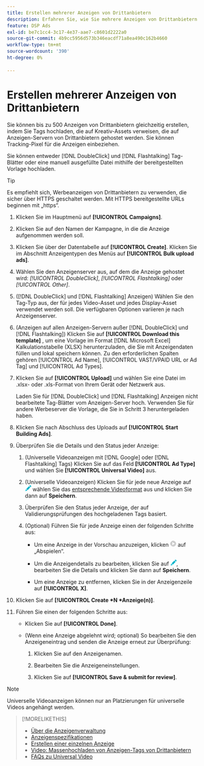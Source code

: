 ```yaml
---
title: Erstellen mehrerer Anzeigen von Drittanbietern
description: Erfahren Sie, wie Sie mehrere Anzeigen von Drittanbietern gleichzeitig erstellen können.
feature: DSP Ads
exl-id: be7c1cc4-3c17-4e37-aae7-c8601d2222a0
source-git-commit: 4b9cc5956d573b346eacdf71a8ea490c162b4660
workflow-type: tm+mt
source-wordcount: '390'
ht-degree: 0%

---
```


# Erstellen mehrerer Anzeigen von Drittanbietern

Sie können bis zu 500 Anzeigen von Drittanbietern gleichzeitig erstellen, indem Sie Tags hochladen, die auf Kreativ-Assets verweisen, die auf Anzeigen-Servern von Drittanbietern gehostet werden. Sie können Tracking-Pixel für die Anzeigen einbeziehen.<!-- The bulksheet template for other ad servers says you can include 200. Which is it: 200 or 500? -->

Sie können entweder [!DNL DoubleClick] und [!DNL Flashtalking] Tag-Blätter oder eine manuell ausgefüllte Datei mithilfe der bereitgestellten Vorlage hochladen.

>[!TIP]
>
> Es empfiehlt sich, Werbeanzeigen von Drittanbietern zu verwenden, die sicher über HTTPS geschaltet werden. Mit HTTPS bereitgestellte URLs beginnen mit „https“.

1. Klicken Sie im Hauptmenü auf **[!UICONTROL Campaigns]**.

1. Klicken Sie auf den Namen der Kampagne, in die die Anzeige aufgenommen werden soll.

1. Klicken Sie über der Datentabelle auf **[!UICONTROL Create]**. Klicken Sie im Abschnitt Anzeigentypen des Menüs auf **[!UICONTROL Bulk upload ads]**.

1. Wählen Sie den Anzeigenserver aus, auf dem die Anzeige gehostet wird: *[!UICONTROL DoubleClick]*, *[!UICONTROL Flashtalking]* oder *[!UICONTROL Other]*.

1. ([!DNL DoubleClick] und [!DNL Flashtalking] Anzeigen) Wählen Sie den Tag-Typ aus, der für jedes Video-Asset und jedes Display-Asset verwendet werden soll. Die verfügbaren Optionen variieren je nach Anzeigenserver.

1. (Anzeigen auf allen Anzeigen-Servern außer [!DNL DoubleClick] und [!DNL Flashtalking]) Klicken Sie auf **[!UICONTROL Download this template]** , um eine Vorlage im Format [!DNL Microsoft Excel] Kalkulationstabelle (XLSX) herunterzuladen, die Sie mit Anzeigendaten füllen und lokal speichern können. Zu den erforderlichen Spalten gehören [!UICONTROL Ad Name], [!UICONTROL VAST/VPAID URL or Ad Tag] und [!UICONTROL Ad Types].

1. Klicken Sie auf **[!UICONTROL Upload]** und wählen Sie eine Datei im .xlsx- oder .xls-Format von Ihrem Gerät oder Netzwerk aus.

   Laden Sie für [!DNL DoubleClick] und [!DNL Flashtalking] Anzeigen nicht bearbeitete Tag-Blätter vom Anzeigen-Server hoch. Verwenden Sie für andere Werbeserver die Vorlage, die Sie in Schritt 3 heruntergeladen haben.

1. Klicken Sie nach Abschluss des Uploads auf **[!UICONTROL Start Building Ads]**.

1. Überprüfen Sie die Details und den Status jeder Anzeige:

   1. (Universelle Videoanzeigen mit [!DNL Google] oder [!DNL Flashtalking] Tags) Klicken Sie auf das Feld **[!UICONTROL Ad Type]** und wählen Sie **[!UICONTROL Universal Video]** aus.

   1. (Universelle Videoanzeigen) Klicken Sie für jede neue Anzeige auf ![Bearbeiten](/help/dsp/assets/edit.png) wählen Sie das [entsprechende Videoformat](/help/dsp/campaign-management/ads/ad-settings-universal-video.md) aus und klicken Sie dann auf **Speichern**.

   1. Überprüfen Sie den Status jeder Anzeige, der auf Validierungsprüfungen des hochgeladenen Tags basiert.

   1. (Optional) Führen Sie für jede Anzeige einen der folgenden Schritte aus:

      * Um eine Anzeige in der Vorschau anzuzeigen, klicken ![ in der ](/help/dsp/assets/play.png) auf „Abspielen“.

      * Um die Anzeigendetails zu bearbeiten, klicken Sie auf ![Bearbeiten](/help/dsp/assets/edit.png), bearbeiten Sie die Details und klicken Sie dann auf **Speichern**.

      * Um eine Anzeige zu entfernen, klicken Sie in der Anzeigenzeile auf **[!UICONTROL X]**.

1. Klicken Sie auf **[!UICONTROL Create *N *Anzeige(n)]**.

1. Führen Sie einen der folgenden Schritte aus:

   * Klicken Sie auf **[!UICONTROL Done]**.

   * (Wenn eine Anzeige abgelehnt wird; optional) So bearbeiten Sie den Anzeigeneintrag und senden die Anzeige erneut zur Überprüfung:

      1. Klicken Sie auf den Anzeigenamen.

      1. Bearbeiten Sie die Anzeigeneinstellungen.

      1. Klicken Sie auf **[!UICONTROL Save & submit for review]**.

>[!NOTE]
>
>Universelle Videoanzeigen können nur an Platzierungen für universelle Videos angehängt werden.

>[!MORELIKETHIS]
>
>* [Über die Anzeigenverwaltung](ad-about.md)
>* [Anzeigenspezifikationen](ad-specs.md)
>* [Erstellen einer einzelnen Anzeige](ad-create.md)
>* [Video: Massenhochladen von Anzeigen-Tags von Drittanbietern](https://experienceleague.adobe.com/docs/advertising-learn/tutorials/dsp/bulk-upload-third-party-ad-tags.html?lang=de)
>* [FAQs zu Universal Video](/help/dsp/campaign-management/faq-universal-video.md)
